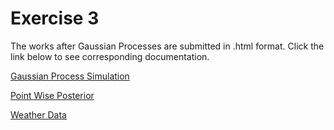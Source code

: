 # Exercise 3

The works after Gaussian Processes are submitted in .html format. Click the link below to see corresponding documentation.

[Gaussian Process Simulation](http://htmlpreview.github.io/?https://github.com/afbudak/SDS383D-Spring2019/blob/master/Exercises3/GP_Simulation.html)

[Point Wise Posterior](http://htmlpreview.github.io/?https://github.com/afbudak/SDS383D-Spring2019/blob/master/Exercises3/PointWise_Posterior.html)

[Weather Data](http://htmlpreview.github.io/?https://github.com/afbudak/SDS383D-Spring2019/blob/master/Exercises3/weather.html)
